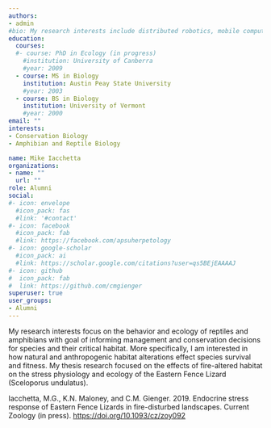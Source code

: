 ```yaml
---
authors:
- admin
#bio: My research interests include distributed robotics, mobile computing and programmable matter.
education:
  courses:
  #- course: PhD in Ecology (in progress)
    #institution: University of Canberra
    #year: 2009
  - course: MS in Biology
    institution: Austin Peay State University
    #year: 2003
  - course: BS in Biology
    institution: University of Vermont
    #year: 2000
email: ""
interests:
- Conservation Biology
- Amphibian and Reptile Biology

name: Mike Iacchetta
organizations:
- name: ""
  url: ""
role: Alumni
social:
#- icon: envelope
  #icon_pack: fas
  #link: '#contact'
#- icon: facebook
  #icon_pack: fab
  #link: https://facebook.com/apsuherpetology
#- icon: google-scholar
  #icon_pack: ai
  #link: https://scholar.google.com/citations?user=qs5BEjEAAAAJ
#- icon: github
#  icon_pack: fab
#  link: https://github.com/cmgienger
superuser: true
user_groups:
- Alumni
---
```

My research interests focus on the behavior and ecology of reptiles and amphibians with goal of informing management and conservation decisions for species and their critical habitat. More specifically, I am interested in how natural and anthropogenic habitat alterations effect species survival and fitness. My thesis research focused on the effects of fire-altered habitat on the stress physiology and ecology of the Eastern Fence Lizard (Sceloporus undulatus). 

Iacchetta, M.G., K.N. Maloney, and C.M. Gienger. 2019. Endocrine stress response of Eastern Fence Lizards in fire-disturbed landscapes. Current Zoology (in press). https://doi.org/10.1093/cz/zoy092

